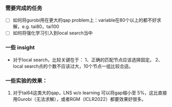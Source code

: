 ### 需要完成的任务

* [ ] 如何将gurobi用在更大的qap problem上：variable在80个以上的都不好求解，e.g. tai80，tai100
* [ ] 如何将强化学习引入到local search当中

### 一些 insight

* 对于local search，比较关键在于：
  1、正确的匹配节点应该选择固定。
  2、local search点的个数不应该过大，10个节点一组比较合适。

### 一些实验的效果：

1. 对于tai64这类大的qap，LNS w/o learning 可以将gap缩小至 5%，这比直接用Gurobi（无法求解），或者RGM（ICLR2022）都要效果好很多。
